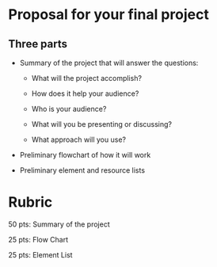 # Proposal for your final project

## Three parts

- Summary of the project that will answer the questions:

  - What will the project accomplish?

  - How does it help your audience?

  - Who is your audience?

  - What will you be presenting or discussing?

  - What approach will you use?

- Preliminary flowchart of how it will work

- Preliminary element and resource lists

# Rubric

50 pts: Summary of the project

25 pts: Flow Chart

25 pts: Element List

